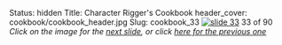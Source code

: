Status: hidden
Title: Character Rigger's Cookbook
header_cover: cookbook/cookbook_header.jpg
Slug: cookbook_33
[![slide 33](https://dl.dropboxusercontent.com/u/2977490/presentations/cookbook/img33.jpg)](cookbook_34)
33 of 90
_Click on the image for the [next slide](cookbook_34), or click [here for the previous one](cookbook_32)_
